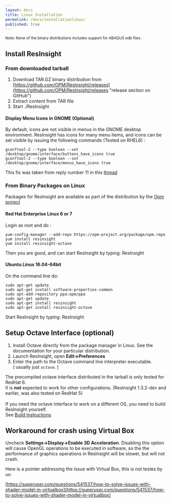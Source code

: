 ```yaml
---
layout: docs
title: Linux Installation
permalink: /docs/installationlinux/
published: true
---
```


<small>Note: None of the binary distributions includes support for ABAQUS odb files.</small>


## Install ResInsight

### From downloaded tarball
1. Download TAR.GZ binary distribution from [https://github.com/OPM/ResInsight/releases](https://github.com/OPM/ResInsight/releases "release section on GitHub")
2. Extract content from TAR file
3. Start ./ResInsight

#### Display Menu Icons in GNOME (Optional)
By default, icons are not visible in menus in the GNOME desktop environment. ResInsight has icons for many menu items, and icons can be set visible by issuing the following commands (Tested on RHEL6) :

```
gconftool-2 --type boolean --set /desktop/gnome/interface/buttons_have_icons true
gconftool-2 --type boolean --set /desktop/gnome/interface/menus_have_icons true
```

This fix was taken from reply number 11 in this [thread](https://bbs.archlinux.org/viewtopic.php?id=117414)

### From Binary Packages on Linux 
 Packages for ResInsight are available as part of the distribution by the [Opm project](http://opm-project.org/?page_id=36)

#### Red Hat Enterprise Linux 6 or 7
Login as root and do :

    yum-config-manager --add-repo https://opm-project.org/package/opm.repo
    yum install resinsight
    yum install resinsight-octave

Then you are good, and can start ResInsight by typing: ResInsight

#### Ubuntu Linux 16.04-64bit
On the command line do: 

    sudo apt-get update
    sudo apt-get install software-properties-common
    sudo apt-add-repository ppa:opm/ppa
    sudo apt-get update
    sudo apt-get install resinsight
    sudo apt-get install resinsight-octave

Start ResInsight by typing: ResInsight

## Setup Octave Interface (optional)

1. Install Octave directly from the package manager in Linux. See the documentation for your particular distribution. 
2. Launch ResInsight, open **Edit->Preferences** 
3. Enter the path to the Octave command line interpreter executable.  
  ( usually just _`octave`_. )

<div class="note info">
The precompiled octave interface distributed in the tarball is only tested for RedHat 6. <br>
It is <b>not</b> expected to work for other configurations.
(ResInsight 1.3.2-dev and earlier, was also tested on RedHat 5)<br>
<br>
If you need the octave interface to work on a different OS, you need to build ResInsight yourself.<br> 
See <a href="{{ site.baseurl }}/docs/buildinstructions">Build Instructions</a> 
</div>


## Workaround for crash using Virtual Box
Uncheck **Settings->Display->Enable 3D Acceleration**. Disabling this option will cause OpenGL operations to be executed in software, so the the performance of graphics operations in ResInsight will be slower, but will not crash.

Here is a pointer addressing the issue with Virtual Box, this is not testes by us:

[https://superuser.com/questions/541537/how-to-solve-issues-with-shader-model-in-virtualbox](https://superuser.com/questions/541537/how-to-solve-issues-with-shader-model-in-virtualbox)
